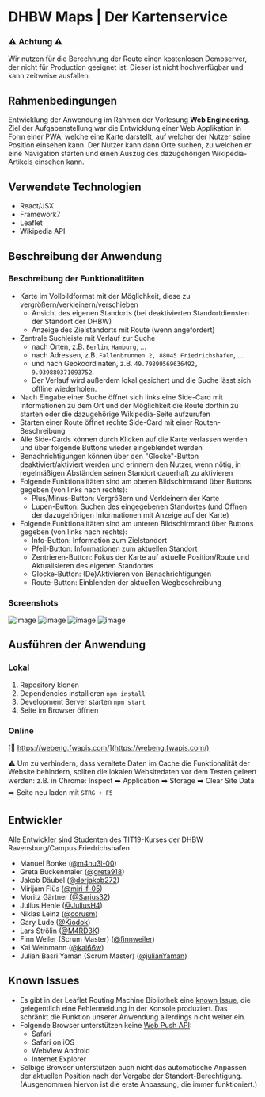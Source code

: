 # DHBW Maps | Der Kartenservice
### ⚠️ Achtung ⚠️
Wir nutzen für die Berechnung der Route einen kostenlosen Demoserver, der nicht für Production geeignet ist. Dieser ist nicht hochverfügbar und kann zeitweise ausfallen.
## Rahmenbedingungen
Entwicklung der Anwendung im Rahmen der Vorlesung **Web Engineering**.  
Ziel der Aufgabenstellung war die Entwicklung einer Web Applikation in Form einer PWA, welche eine Karte darstellt, auf welcher der Nutzer seine Position einsehen kann. Der Nutzer kann dann Orte suchen, zu welchen er eine Navigation starten und einen Auszug des dazugehörigen Wikipedia-Artikels einsehen kann.
## Verwendete Technologien
- React/JSX
- Framework7
- Leaflet
- Wikipedia API
## Beschreibung der Anwendung
### Beschreibung der Funktionalitäten
- Karte im Vollbildformat mit der Möglichkeit, diese zu vergrößern/verkleinern/verschieben
  - Ansicht des eigenen Standorts (bei deaktivierten Standortdiensten der Standort der DHBW)
  - Anzeige des Zielstandorts mit Route (wenn angefordert)  
- Zentrale Suchleiste mit Verlauf zur Suche
  - nach Orten, z.B. `Berlin`, `Hamburg`, ...
  - nach Adressen, z.B. `Fallenbrunnen 2, 88045 Friedrichshafen`, ...
  - und nach Geokoordinaten, z.B. `49.79899569636492, 9.939880371093752`.
  - Der Verlauf wird außerdem lokal gesichert und die Suche lässt sich offline wiederholen.
- Nach Eingabe einer Suche öffnet sich links eine Side-Card mit Informationen zu dem Ort und der Möglichkeit die Route dorthin zu starten oder die dazugehörige Wikipedia-Seite aufzurufen
- Starten einer Route öffnet rechte Side-Card mit einer Routen-Beschreibung
- Alle Side-Cards können durch Klicken auf die Karte verlassen werden und über folgende Buttons wieder eingeblendet werden
- Benachrichtigungen können über den "Glocke"-Button deaktiviert/aktiviert werden und erinnern den Nutzer, wenn nötig, in regelmäßigen Abständen seinen Standort dauerhaft zu aktivieren
- Folgende Funktionalitäten sind am oberen Bildschirmrand über Buttons gegeben (von links nach rechts):
  - Plus/Minus-Button: Vergrößern und Verkleinern der Karte
  - Lupen-Button: Suchen des eingegebenen Standortes (und Öffnen der dazugehörigen Informationen mit Anzeige auf der Karte)
- Folgende Funktionalitäten sind am unteren Bildschirmrand über Buttons gegeben (von links nach rechts):
  - Info-Button: Information zum Zielstandort
  - Pfeil-Button: Informationen zum aktuellen Standort
  - Zentrieren-Button: Fokus der Karte auf aktuelle Position/Route und Aktualisieren des eigenen Standortes
  - Glocke-Button: (De)Aktivieren von Benachrichtigungen
  - Route-Button: Einblenden der aktuellen Wegbeschreibung
### Screenshots
![image](https://user-images.githubusercontent.com/28830219/148594459-a1c418c8-b023-440a-aaa3-391770b8c763.png)
![image](https://user-images.githubusercontent.com/28830219/148594523-19e68566-bc35-45e5-8139-d13f4ba295ac.png)
![image](https://user-images.githubusercontent.com/28830219/148594625-b6ecdbf3-0415-4fff-86d0-084819f91e9a.png)
![image](https://user-images.githubusercontent.com/28830219/148594692-02beb32e-cbfd-4f2b-8ee6-dd74608e5734.png)

## Ausführen der Anwendung
### Lokal
1. Repository klonen
2. Dependencies installieren `npm install`
3. Development Server starten `npm start`
4. Seite im Browser öffnen
### Online
[🔗 https://webeng.fwapis.com/](https://webeng.fwapis.com/)

⚠️ Um zu verhindern, dass veraltete Daten im Cache die Funktionalität der Website behindern, sollten die lokalen Websitedaten vor dem Testen geleert werden: z.B. in Chrome: Inspect :arrow_right: Application :arrow_right: Storage :arrow_right: Clear Site Data :arrow_right: Seite neu laden mit `STRG + F5`

## Entwickler
Alle Entwickler sind Studenten des TIT19-Kurses der DHBW Ravensburg/Campus Friedrichshafen
- Manuel Bonke ([@m4nu3l-00](https://github.com/m4nu3l-00))
- Greta Buckenmaier ([@greta918](https://github.com/greta918))
- Jakob Däubel ([@derjakob272](https://github.com/derjakob272))
- Mirijam Flüs ([@miri-f-05](https://github.com/miri-f-05))
- Moritz Gärtner ([@Sarius32](https://github.com/Sarius32))
- Julius Henle ([@JuliusH4](https://github.com/JuliusH4))
- Niklas Leinz ([@corusm](https://github.com/corusm))
- Gary Lude ([@Kiodok](https://github.com/Kiodok))
- Lars Strölin ([@M4RD3K](https://github.com/M4RD3K))
- Finn Weiler (Scrum Master) ([@finnweiler](https://github.com/finnweiler))
- Kai Weinmann ([@kai66w](https://github.com/kai66w))
- Julian Basri Yaman (Scrum Master) ([@julianYaman](https://github.com/julianYaman))

## Known Issues
- Es gibt in der Leaflet Routing Machine Bibliothek eine [known Issue](https://github.com/mapbox/owlviewer/issues/21), die gelegentlich eine Fehlermeldung in der Konsole produziert. Das schränkt die Funktion unserer Anwendung allerdings nicht weiter ein. 
- Folgende Browser unterstützen keine [Web Push API](https://developer.mozilla.org/en-US/docs/Web/API/Push_API):
  - Safari 
  - Safari on iOS
  - WebView Android
  - Internet Explorer
- Selbige Browser unterstützen auch nicht das automatische Anpassen der aktuellen Position nach der Vergabe der Standort-Berechtigung. (Ausgenommen hiervon ist die erste Anpassung, die immer funktioniert.)
